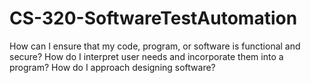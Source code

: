 # CS-320-SoftwareTestAutomation
How can I ensure that my code, program, or software is functional and secure? How do I interpret user needs and incorporate them into a program? How do I approach designing software?
